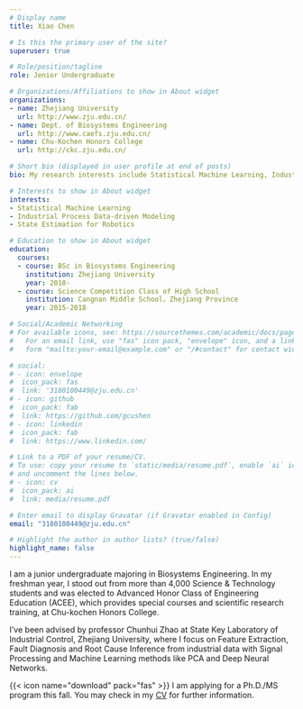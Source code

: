 ```yaml
---
# Display name
title: Xiao Chen

# Is this the primary user of the site?
superuser: true

# Role/position/tagline
role: Jenior Undergraduate

# Organizations/Affiliations to show in About widget
organizations:
- name: Zhejiang University
  url: http://www.zju.edu.cn/
- name: Dept. of Biosystems Engineering
  url: http://www.caefs.zju.edu.cn/
- name: Chu-Kochen Honors College
  url: http://ckc.zju.edu.cn/

# Short bio (displayed in user profile at end of posts)
bio: My research interests include Statistical Machine Learning, Industrial Process Data-driven Modeling, State Estimation for Robotics.

# Interests to show in About widget
interests:
- Statistical Machine Learning
- Industrial Process Data-driven Modeling
- State Estimation for Robotics

# Education to show in About widget
education:
  courses:
  - course: BSc in Biosystems Engineering
    institution: Zhejiang University
    year: 2018-
  - course: Science Competition Class of High School
    institution: Cangnan Middle School，Zhejiang Province
    year: 2015-2018

# Social/Academic Networking
# For available icons, see: https://sourcethemes.com/academic/docs/page-builder/#icons
#   For an email link, use "fas" icon pack, "envelope" icon, and a link in the
#   form "mailto:your-email@example.com" or "/#contact" for contact widget.

# social:
# - icon: envelope
#  icon_pack: fas
#  link: '3180100449@zju.edu.cn'
# - icon: github
#  icon_pack: fab
#  link: https://github.com/gcushen
# - icon: linkedin
#  icon_pack: fab
#  link: https://www.linkedin.com/

# Link to a PDF of your resume/CV.
# To use: copy your resume to `static/media/resume.pdf`, enable `ai` icons in `params.toml`, 
# and uncomment the lines below.
# - icon: cv
#  icon_pack: ai
#  link: media/resume.pdf

# Enter email to display Gravatar (if Gravatar enabled in Config)
email: "3180100449@zju.edu.cn"

# Highlight the author in author lists? (true/false)
highlight_name: false
---
```


I am a junior undergraduate majoring in Biosystems Engineering.  In my freshman year, I stood out from more than 4,000 Science & Technology students and was elected to Advanced Honor Class of Engineering Education (ACEE), which provides special courses and scientific research training, at Chu-kochen Honors College.

 I’ve been advised by professor Chunhui Zhao at State Key Laboratory of Industrial Control, Zhejiang University, where I focus on Feature Extraction, Fault Diagnosis and Root Cause Inference from industrial data with Signal Processing and Machine Learning methods like PCA and Deep Neural Networks. 

{{< icon name="download" pack="fas" >}} I am applying for a Ph.D./MS program this fall. You may check in my [CV](https://drive.google.com/file/d/1Q48-nFLtPLpBuqz1bgU_AOVFD5eoyiQS/view?usp=sharing) for further information.





